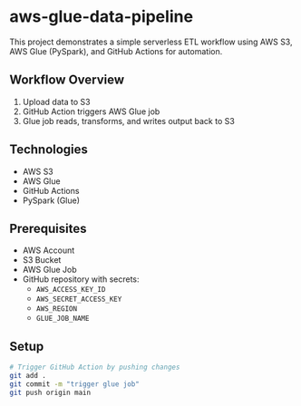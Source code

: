 # aws-glue-data-pipeline

This project demonstrates a simple serverless ETL workflow using AWS S3, AWS Glue (PySpark), and GitHub Actions for automation.

## Workflow Overview

1. Upload data to S3
2. GitHub Action triggers AWS Glue job
3. Glue job reads, transforms, and writes output back to S3

## Technologies

- AWS S3
- AWS Glue
- GitHub Actions
- PySpark (Glue)

## Prerequisites

- AWS Account
- S3 Bucket
- AWS Glue Job
- GitHub repository with secrets:
  - `AWS_ACCESS_KEY_ID`
  - `AWS_SECRET_ACCESS_KEY`
  - `AWS_REGION`
  - `GLUE_JOB_NAME`

## Setup 

```bash
# Trigger GitHub Action by pushing changes
git add .
git commit -m "trigger glue job"
git push origin main

